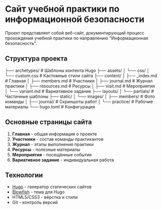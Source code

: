 # Сайт учебной практики по информационной безопасности

Проект представляет собой веб-сайт, документирующий процесс прохождения учебной практики по направлению "Информационная безопасность".

## Структура проекта

├── archetypes/              # Шаблоны контента Hugo
├── assets/
│   └── css/
│       └── custom.css       # Кастомные стили сайта
├── content/
│   ├── _index.md           #  Главная
│   ├── members.md          #  Участники
│   ├── journal.md          #  Журнал практики
│   ├── resources.md        #  Ресурсы
│   ├── visit.md            #  Мероприятия
│   └── variant.md          #  Вариативное задание
├── layouts/
│   └── partials/           #  Частичные шаблоны
├── static/
│   └── images/
│       ├── members/        #  Фото команды
│       ├── journal/        #  Скриншоты работ
│       └── practice/       #  Рабочие материалы
└── hugo.toml               #  Конфигурация

## Основные страницы сайта

1. **Главная** - общая информация о проекте  
2. **Участники** - состав команды практикантов  
3. **Журнал** - этапы выполнения практики  
4. **Ресурсы** - полезные материалы  
5. **Мероприятия** - посещённые события  
6. **Вариативное задание** - индивидуальная работа  

## Технологии

- [Hugo](https://gohugo.io/) - генератор статических сайтов  
- [Blowfish](https://blowfish.page/) - тема для Hugo  
- HTML5/CSS3 - вёрстка и стили  
- Git - контроль версий  
